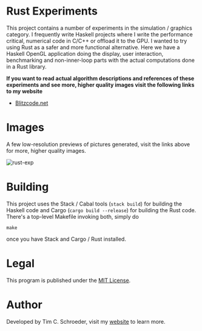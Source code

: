 
# Rust Experiments

This project contains a number of experiments in the simulation / graphics category. I frequently write Haskell projects where I write the performance critical, numerical code in C/C++ or offload it to the GPU. I wanted to try using Rust as a safer and more functional alternative. Here we have a Haskell OpenGL application doing the display, user interaction, benchmarking and non-inner-loop parts with the actual computations done in a Rust library.

**If you want to read actual algorithm descriptions and references of these experiments and see more, higher quality images visit the following links to my website**

- [Blitzcode.net](http://www.blitzcode.net/)

# Images

A few low-resolution previews of pictures generated, visit the links above for more, higher quality images.

![rust-exp](https://raw.github.com/blitzcode/rust-exp/master/img/rust-exp.png)

# Building

This project uses the Stack / Cabal tools (`stack build`) for building the Haskell code and Cargo (`cargo build --release`) for building the Rust code. There's a top-level Makefile invoking both, simply do

    make

once you have Stack and Cargo / Rust installed.

# Legal

This program is published under the [MIT License](http://en.wikipedia.org/wiki/MIT_License).

# Author

Developed by Tim C. Schroeder, visit my [website](http://www.blitzcode.net) to learn more.

